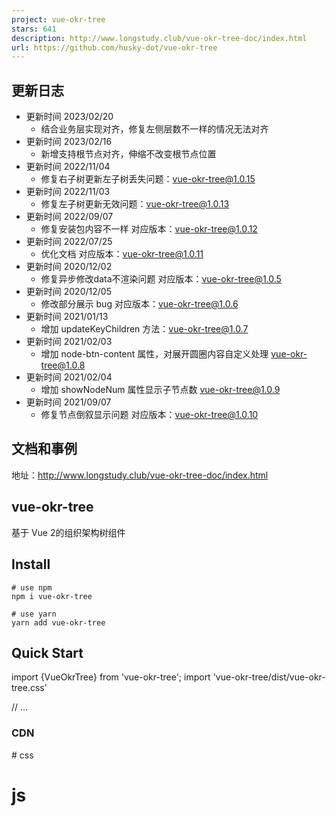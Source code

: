 ```yaml
---
project: vue-okr-tree
stars: 641
description: http://www.longstudy.club/vue-okr-tree-doc/index.html
url: https://github.com/husky-dot/vue-okr-tree
---
```


更新日志
----

-   更新时间 2023/02/20
    -   结合业务层实现对齐，修复左侧层数不一样的情况无法对齐
-   更新时间 2023/02/16
    -   新增支持根节点对齐，伸缩不改变根节点位置
-   更新时间 2022/11/04
    -   修复右子树更新左子树丢失问题：vue-okr-tree@1.0.15
-   更新时间 2022/11/03
    -   修复左子树更新无效问题：vue-okr-tree@1.0.13
-   更新时间 2022/09/07
    -   修复安装包内容不一样 对应版本：vue-okr-tree@1.0.12
-   更新时间 2022/07/25
    -   优化文档 对应版本：vue-okr-tree@1.0.11
-   更新时间 2020/12/02
    -   修复异步修改data不渲染问题 对应版本：vue-okr-tree@1.0.5
-   更新时间 2020/12/05
    -   修改部分展示 bug 对应版本：vue-okr-tree@1.0.6
-   更新时间 2021/01/13
    -   增加 updateKeyChildren 方法：vue-okr-tree@1.0.7
-   更新时间 2021/02/03
    -   增加 node-btn-content 属性，对展开圆圈内容自定义处理 vue-okr-tree@1.0.8
-   更新时间 2021/02/04
    -   增加 showNodeNum 属性显示子节点数 vue-okr-tree@1.0.9
-   更新时间 2021/09/07
    -   修复节点倒叙显示问题 对应版本：vue-okr-tree@1.0.10

文档和事例
-----

地址：http://www.longstudy.club/vue-okr-tree-doc/index.html

vue-okr-tree
------------

基于 Vue 2的组织架构树组件

Install
-------

```
# use npm
npm i vue-okr-tree

# use yarn
yarn add vue-okr-tree
```

Quick Start
-----------

import {VueOkrTree} from 'vue-okr-tree';
import 'vue-okr-tree/dist/vue-okr-tree.css'

// ...

### CDN

\# css
<link href\="http://qjge81f6q.hd-bkt.clouddn.com/vue-okr-tree.css"\>

# js
<script src\="http://qjge81f6q.hd-bkt.clouddn.com/vue-okr-tree.umd.min.js"\></script\>

API
---

#### Attributes

参数

说明

类型

可选值

默认值

data

展示数据

array

—

—

direction

树的展开方向

String

horizontal / vertical

vertical

onlyBothTree

子树在根节点左右两边展开，该模式只有在 direction 为 horizontal 有效，且必须提供 leftData 数据

Boolean

—

false

leftData

展示左子数的数据，该属性于在 onlyBothTree 模式启用

array

—

—

label-width

节点的宽度，默认为自动宽度。如果 label-width 为 number 类型，单位 px；如果 label-width 为 string 类型，则这个宽度会设置为 节点 的 style.width 的值，节点的宽度会受控于外部样式

string/number

—

—

label-height

节点的高度，默认为自动高度。如果 label-height 为 number 类型，单位 px；如果 label-height 为 string 类型，则这个高度会设置为 节点 的 style.height 的值，节点的高度会受控于外部样式

string/number

—

—

label-class-name

节点 className 的回调方法，也可以使用字符串为所有的节点设置一个固定的 className

Function(node)/String

—

—

current-lable-class-name

当前选中节点的样式

Function(node)/String

—

—

show-collapsable

节点是否可被展开

Boolean

—

false

show-node-num

显示子节点数

Boolean

—

false

default-expand-all

是否默认展开所有节点，该参数只有在 show-collapsable 为 true 时有效

Boolean

—

false

render-content

树节点的内容区的渲染 Function

Function(h, node)

—

—

node-btn-content

展开的按钮内容渲染 Function

Function(h, node)

—

—

props

配置选项，具体看下表

object

—

—

node-key

每个树节点用来作为唯一标识的属性，整棵树应该是唯一的

String

—

—

default-expanded-keys

默认展开的节点的 key 的数组(需要注意的是，此时必须设置node-key，其值为节点数据中的一个字段名，该字段在整棵树中是唯一的。)

array

—

—

filter-node-method

对树节点进行筛选时执行的方法，返回 true 表示这个节点可以显示，返回 false 则表示这个节点会被隐藏

Function(value, data, node)

—

—

aniamte

是否开启节点展开的过渡动画

Boolean

—

false

animate-name

过渡动画名称，支持动画类型有 okr-fade-in-linear/okr-fade-in/okr-zoom-in-center/okr-zoom-in-top/okr-zoom-in-bottom

String

—

okr-zoom-in-center

#### props

参数

说明

类型

可选值

默认值

label

指定节点标签为节点对象的某个属性值

string, function(data, node)

—

—

children

指定节点标签为节点对象的某个属性值

string

—

—

#### Events

事件名称

说明

回调参数

node-click

节点被点击时的回调

共三个参数，依次为：传递给 data 属性的数组中该节点所对应的对象、节点对应的 Node、节点组件本身。

node-expand

节点被展开时触发的事件

共三个参数，依次为：传递给 data 属性的数组中该节点所对应的对象、节点对应的 Node、节点组件本身

node-collapse

节点被关闭时触发的事件

共三个参数，依次为：传递给 data 属性的数组中该节点所对应的对象、节点对应的 Node、节点组件本身

node-contextmenu

当某一节点被鼠标右键点击时会触发该事件

共四个参数，依次为：event、传递给 data 属性的数组中该节点所对应的对象、节点对应的 Node、节点组件本身。

#### 方法

方法名

说明

回调参数

filter

对树节点进行筛选操作

接收一个任意类型的参数，该参数会在 filter-node-method 中作为第一个参数

updateKeyChildren

通过 keys 设置节点子元素，使用此方法必须设置 node-key 属性

(key, data) 接收两个参数，1. 节点 key 2. 节点数据的数组

getNode

根据 data 或者 key 拿到 Tree 组件中的 node,使用此方法必须设置 node-key 属性

(data) 要获得 node 的 key 或者 data

setCurrentNode

通过 node 设置某个节点的当前选中状态，使用此方法必须设置 node-key 属性

(node) 待被选节点的 node

setCurrentKey

通过 key 设置某个节点的当前选中状态，使用此方法必须设置 node-key 属性

(key) 待被选节点的 key，若为 null 则取消当前高亮的节点

getCurrentKey

获取当前被选中节点的 key，使用此方法必须设置 node-key 属性，若没有节点被选中则返回 null

—

getCurrentNode

获取当前被选中节点的 data，若没有节点被选中则返回 null

—

remove

删除 Tree 中的一个节点，使用此方法必须设置 node-key 属性

(data) 要删除的节点的 id 或者 data 或者 node

append

为 Tree 中的一个节点追加一个子节点

(data, parentNode) 接收两个参数，1. 要追加的子节点的 data 2. 子节点的 parent 的 data、key 或者 node

insertBefore

为 Tree 的一个节点的前面增加一个节点

(data, refNode) 接收两个参数，1. 要增加的节点的 data 2. 要增加的节点的后一个节点的 data、key 或者 node

insertAfter

为 Tree 的一个节点的后面增加一个节点

(data, refNode) 接收两个参数，1. 要增加的节点的 data 2. 要增加的节点的前一个节点的 data、key 或者 node

浏览器支持情况
-------

Modern browsers and Internet Explorer 10+.

License
-------

MIT

作品展示
----
